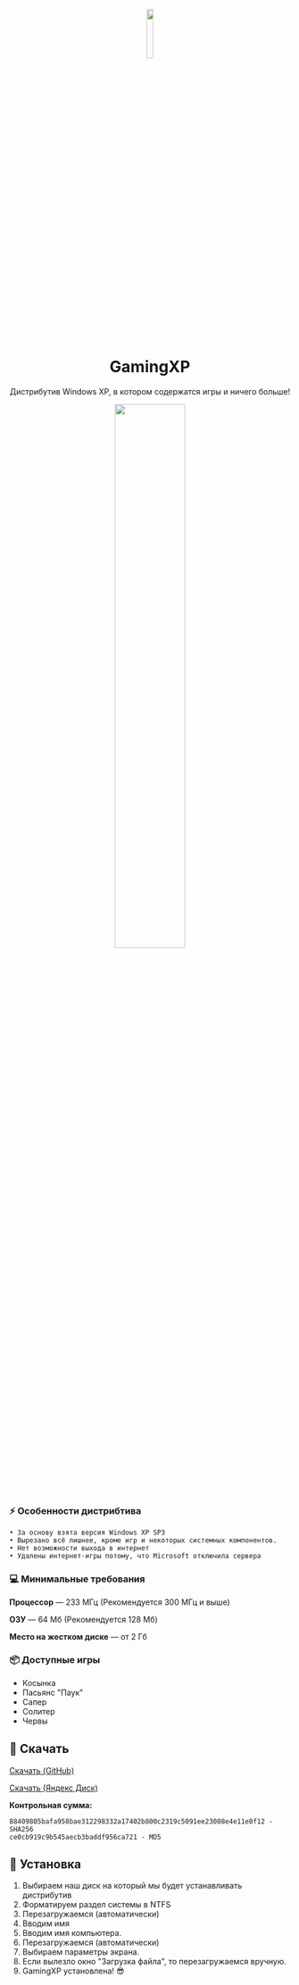 <div align="center"><img src="https://user-images.githubusercontent.com/79802366/183930426-920569b4-baca-4e75-adb5-43528024dc06.png" width="15%" height="15%"></div>
  <h1 align="center">GamingXP</h1>
  <p align="center">Дистрибутив Windows XP, в котором содержатся игры и ничего больше!</p>
<div align="center">
<img src="https://user-images.githubusercontent.com/79802366/183933199-f38c30aa-b5cb-4a77-a8d8-f7f0cf5d5a12.png" width="50%" height="50%" align="center">
</div>

### :zap: Особенности дистрибтива
    • За основу взята версия Windows XP SP3
    • Вырезано всё лишнее, кроме игр и некоторых системных компонентов.
    • Нет возможности выхода в интернет
    • Удалены интернет-игры потому, что Microsoft отключила сервера

### :computer: Минимальные требования

**Процессор** — 233 МГц (Рекомендуется 300 МГц и выше)

**ОЗУ** — 64 Мб (Рекомендуется 128 Мб)

**Место на жестком диске** — от 2 Гб

### :package: Доступные игры

- Косынка
- Пасьянс "Паук"
- Сапер
- Солитер
- Червы

## :floppy_disk: Скачать
<a href="https://github.com/UnSkillTeam/GamingXP/releases/tag/Release">Скачать (GitHub)</a>

<a href="https://disk.yandex.ru/d/8BIPfMwMoU8ibQ">Скачать (Яндекс Диск)</a>

**Контрольная сумма:**

    88409805bafa958bae312298332a17402b800c2319c5091ee23008e4e11e0f12 - SHA256
    ce0cb919c9b545aecb3baddf956ca721 - MD5

## :dvd: Установка
1. Выбираем наш диск на который мы будет устанавливать дистрибутив
2. Форматируем раздел системы в NTFS
3. Перезагружаемся (автоматически)
4. Вводим имя
5. Вводим имя компьютера.
6. Перезагружаемся (автоматически)
7. Выбираем параметры экрана.
8. Если вылезло окно "Загрузка файла", то перезагружаемся вручную.
9. GamingXP установлена! :sunglasses:
